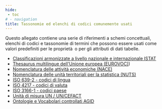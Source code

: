 ```yaml
---
hide:
 - toc
# - navigation
title: Tassonomie ed elenchi di codici comunemente usati
---
```


Questo allegato contiene una serie di riferimenti a schemi concettuali, elenchi di codici e tassonomie di termini che possono essere usati come valori predefiniti per le proprietà o per gli attributi di dati tabelle.

- [Classificazioni armonizzate a livello nazionale e internazionale ISTAT](https://www.istat.it/it/metodi-e-strumenti/classificazioni)
- [Thesaurus multilingue dell'Unione europea (EUROVOC)](https://eur-lex.europa.eu/browse/eurovoc.html?locale=it))
- [Nomenclatura delle attività economiche (NACE)](https://ec.europa.eu/eurostat/statistics-explained/index.php?title=NACE_background)
- [Nomenclatura delle unità territoriali per la statistica (NUTS)](https://ec.europa.eu/eurostat/web/nuts/background)
- [ISO 639-2 - codici di lingua](http://www.loc.gov/standards/iso639-2/php/code_list.php)
- [ISO 4217 - codici di valuta](https://www.iso.org/iso-4217-currency-codes.html)
- [ISO 3166-1 - codici paese](https://www.iso.org/iso-3166-country-codes.html)
- [Unità di misura UN / UN/CEFACT](https://unece.org/fileadmin/DAM/cefact/recommendations/rec20/rec20_rev3_Annex3e.pdf)
- [Ontologie e Vocabolari controllati AGID](https://github.com/italia/daf-ontologie-vocabolari-controllati)

